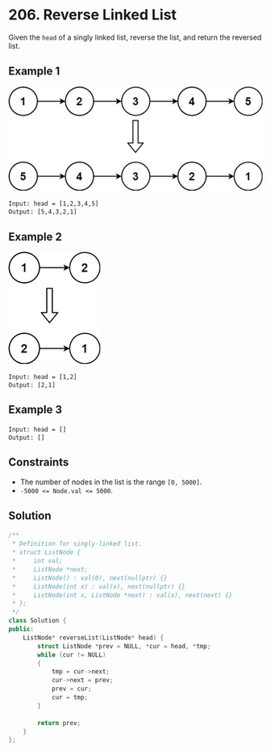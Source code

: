 # 206. Reverse Linked List

Given the `head` of a singly linked list, reverse the list, and return the reversed list.

## Example 1

![Example 1](./ex1.jpg)

```text
Input: head = [1,2,3,4,5]
Output: [5,4,3,2,1]
```

## Example 2

![Example 2](./ex2.jpg)

```text
Input: head = [1,2]
Output: [2,1]
```

## Example 3

```text
Input: head = []
Output: []
```

## Constraints

- The number of nodes in the list is the range `[0, 5000]`.
- `-5000 <= Node.val <= 5000`.

## Solution

```c++
/**
 * Definition for singly-linked list.
 * struct ListNode {
 *     int val;
 *     ListNode *next;
 *     ListNode() : val(0), next(nullptr) {}
 *     ListNode(int x) : val(x), next(nullptr) {}
 *     ListNode(int x, ListNode *next) : val(x), next(next) {}
 * };
 */
class Solution {
public:
    ListNode* reverseList(ListNode* head) {
        struct ListNode *prev = NULL, *cur = head, *tmp;
        while (cur != NULL)
        {
            tmp = cur->next;
            cur->next = prev;
            prev = cur;
            cur = tmp;
        }
        
        return prev;
    }
};
```
